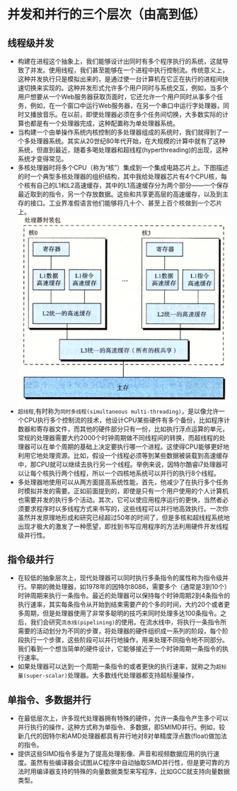 # 并发和并行的三个层次（由高到低）
## 线程级并发
* 构建在进程这个抽象上，我们能够设计出同时有多个程序执行的系统，这就导致了并发。使用线程，我们甚至能够在一个进程中执行控制流。传统意义上，这种并发执行只是模拟出来的，是通过使一台计算机在它正在执行的进程间快速切换来实现的。这种并发形式允许多个用户同时与系统交互，例如，当多个用户想要从一个Web服务器获取页面时，它还允许一个用户同时从事多个任务，例如，在一个窗口中运行Web服务器，在另一个串口中运行字处理器，同时又播放音乐。在以前，即使处理器必须在多个任务间切换，大多数实际的计算也都是有一个处理器完成，这种配置称为单处理器系统。
* 当构建一个由单操作系统内核控制的多处理器组成的系统时，我们就得到了一个多处理器系统。其实从20世纪80年代开始，在大规模的计算中就有了这种系统，但直到最近，随着多喝处理器和超线程(hyperthreading)的出现，这种系统才变得常见。
* 多核处理器时将多个CPU（称为“核”）集成到一个集成电路芯片上。下图描述的时一个典型多核处理器的组织结构，其中我给处理器芯片有4个CPU核，每个核有自己的L1和L2高速缓存，其中的L1高速缓存分为两个部分——一个保存最近取到的指令，另一个存放数据。这些和共享更高层的高速缓存，以及到主存的接口。工业界准假语言他们能够将几十个、甚至上百个核做到一个芯片上。
![并发的三种层次](并发的三种层次1.PNG)
* `超线程`,有时称为`同时多线程(simultaneous multi-threading)`，是以像允许一个CPU执行多个控制流的技术，他设计CPU某些硬件有多个备份，比如程序计数器和寄存器文件，而其他的硬件部分只有一份，比如执行浮点运算的单元，常规的处理器需要大约2000个时钟周期做不同线程间的转换，而超线程的处理器可以在单个周期的基础上决定要执行哪一个进程。这使得CPU能够更好地利用它地处理资源。比如，假设一个线程必须等到某些数据被装载到高速缓存中，那CPU就可以继续去执行另一个线程。举例来说，因特尔酷睿i7处理器可以让每个核执行两个线程，所以一个四核地系统可以并行的执行8个线程。
* 多处理器地使用可以从两方面提高系统性能，首先，他减少了在执行多个任务时模拟并发的需要。正如前面提到的，即使是只有一个用户使用的个人计算机也需要并发的执行多个活动。其次，它可以使应用程序运行的更快，当然者必须要求程序时以多线程方式来书写的，这些线程可以并行地高效执行。一次你虽然并发原理地形成和研究已经超过50年的时间了，但是多核和超线程系统地出现才极大的激发了一种愿望，即找到书写应用程序的方法利用硬件开发线程级并行性。

## 指令级并行
* 在较低的抽象层次上，现代处理器可以同时执行多条指令的属性称为指令级并行。早期的微处理器，如1978年的因特尔8086，需要多个（通常是3到10个）时钟周期来执行一条指令。最近的处理器可以保持每个时钟周期2到4条指令的执行速率，其实每条指令从开始到结束需要产的个多的时间，大约20个或者更多周期，但是处理器使用了非常多聪明的技巧来同时处理多达100条指令。之后，我们会研究`流水线(pipelining)`的使用。在流水线中，将执行一条指令所需要的活动划分为不同的步骤，将处理器的硬件组织成一系列的阶段，每个阶段执行一个步骤，这些阶段可以并行地操作，用来处理不同指令地不同部分。我们看到一个想当简单的硬件设计，它能够接近于一个时钟周期一条指令的执行速率。
* 如果处理器可以达到一个周期一条指令的或者更快的执行速率，就称之为`超标量(super-scalar)`处理器。大多数线代处理器都支持超标量操作，

## 单指令、多数据并行
* 在最低层次上，许多现代处理器拥有特殊的硬件，允许一条指令产生多个可以并行执行的操作，这种方式称为单指令、多数据，即SMIMD并行。例如，较新几代的因特尔和AMD处理器都具有并行地对8对单精度浮点数(float)做加法的指令。
* 提供这些SIMD指令多是为了提高处理影像、声音和视频数据应用的执行速度。虽然有些编译器会试图从C程序中自动抽取SIMD并行性，但是更可靠的方法时用编译器支持的特殊的向量数据类型来写程序，比如GCC就支持向量数据类型。